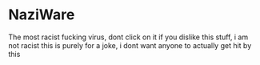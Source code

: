 # NaziWare
The most racist fucking virus, dont click on it if you dislike this stuff, i am not racist this is purely for a joke, i dont want anyone to actually get hit by this

